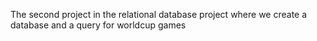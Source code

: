 The second project in the relational database project where we create a database and a query for worldcup games
